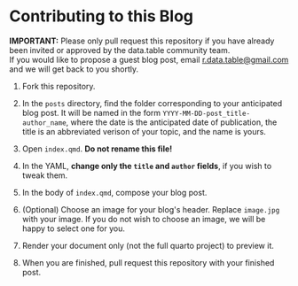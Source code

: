 # Contributing to this Blog

**IMPORTANT:** Please only pull request this repository if you have already been invited or approved by the data.table community team.  
If you would like to propose a guest blog post, email r.data.table@gmail.com and we will get back to you shortly.

1. Fork this repository.

2. In the `posts` directory, find the folder corresponding to your anticipated blog post.
It will be named in the form `YYYY-MM-DD-post_title-author_name`, where the date is the anticipated date of publication, the title is an abbreviated verison of your topic, and the name is yours.

3. Open `index.qmd`.  **Do not rename this file!**

4. In the YAML, **change only the `title` and `author` fields**, if you wish to tweak them.

5. In the body of `index.qmd`, compose your blog post.

6. (Optional) Choose an image for your blog's header.  Replace `image.jpg` with your image.  If you do not wish to choose an image, we will be happy to select one for you.

7. Render your document only (not the full quarto project) to preview it.

8. When you are finished, pull request this repository with your finished post.
